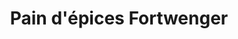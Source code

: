 ---
title: "Pain d'épices Fortwenger"
url: /kaysersberg/pain-depices-fortwenger/
shop: confiserie
---